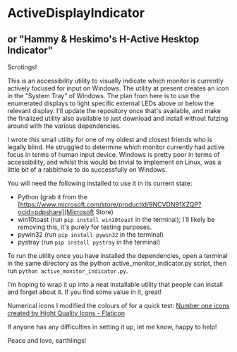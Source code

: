 # ActiveDisplayIndicator
## or "Hammy & Heskimo's H-Active Hesktop Indicator"

Scrotings!

This is an accessibility utility to visually indicate which monitor is currently actively focused for input on Windows. The utility at present creates an icon in the "System Tray" of Windows. The plan from here is to use the enumerated displays to light specific external LEDs above or below the relevant display. I'll update the repository once that's available, and make the finalized utility also available to just download and install without futzing around with the various dependencies.

I wrote this small utility for one of my oldest and closest friends who is legally blind. He struggled to determine which monitor currently had active focus in terms of human input device. Windows is pretty poor in terms of accessibility, and whilst this would be trivial to implement on Linux, was a little bit of a rabbithole to do successfully on Windows.

You will need the following installed to use it in its current state:

- Python (grab it from the [https://www.microsoft.com/store/productId/9NCVDN91XZQP?ocid=pdpshare](Microsoft Store)
- win10toast (run `pip install win10toast` in the terminal); I'll likely be removing this, it's purely for testing purposes.
- pywin32 (run `pip install pywin32` in the terminal)
- pystray (run `pip install pystray` in the terminal)

To run the utility once you have installed the dependencies, open a terminal in the same directory as the python active_monitor_indicator.py script, then run `python active_monitor_indicator.py`.

I'm hoping to wrap it up into a neat installable utility that people can install and forget about it. If you find some value in it, great!

Numerical icons I modified the colours of for a quick test: <a href="https://www.flaticon.com/free-icons/number-one" title="number one icons">Number one icons created by Hight Quality Icons - Flaticon</a>

If anyone has any difficulties in setting it up, let me know, happy to help!

Peace and love, earthlings!
